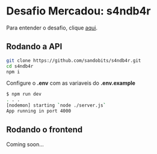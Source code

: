 # Desafio Mercadou: s4ndb4r

Para entender o desafio, clique [aqui](https://ps-mercadou.firebaseapp.com/).

## Rodando a API

```sh
git clone https://github.com/sandobits/s4ndb4r.git
cd s4ndb4r
npm i
```

Configure o **.env** com as variaveis do **.env.example**

```sh
$ npm run dev
. . .
[nodemon] starting `node ./server.js`
App running in port 4000
```

## Rodando o frontend

Coming soon...

